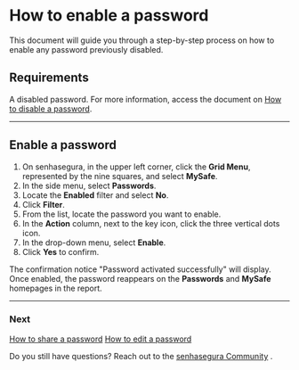 # How to enable a password

This document will guide you through a step-by-step process on how to enable any password previously disabled.

## Requirements
A disabled password. For more information, access the document on [How to disable a password](/v3-32/docs/mysafe-passwords-disable).


***

## Enable a password

1. On senhasegura, in the upper left corner, click the **Grid Menu**, represented by the nine squares, and select **MySafe**.
2. In the side menu, select **Passwords**. 
3. Locate the **Enabled** filter and select **No**.
5. Click **Filter**.
6. From the list, locate the password you want to enable.
7. In the **Action** column, next to the key icon, click the three vertical dots icon.
8. In the drop-down menu, select **Enable**.
9. Click **Yes** to confirm.

The confirmation notice "Password activated successfully" will display. Once enabled, the password reappears on the **Passwords** and **MySafe** homepages in the report.

***

### Next
[How to share a password](/v3-32/docs/mysafe-passwords-share)
[How to edit a password](/v3-32/docs/mysafe-passwords-edit)

 Do you still have questions? Reach out to the [senhasegura Community](https://community.senhasegura.io/) .